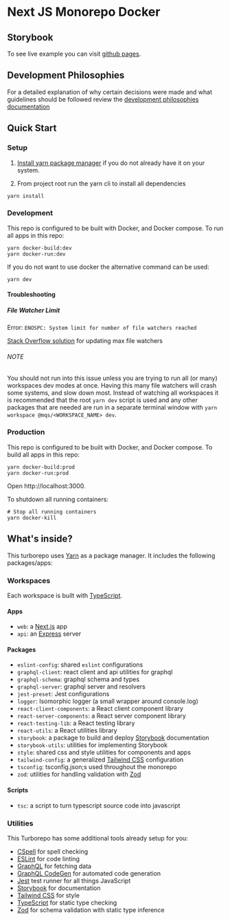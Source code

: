 # Next JS Monorepo Docker

## Storybook

To see live example you can visit [github pages](https://mqschwanda.github.io/nextjs-monorepo-docker/).

## Development Philosophies

For a detailed explanation of why certain decisions were made and what guidelines should be followed review the [development philosophies documentation](docs/development-philosophies.md) 


## Quick Start

### Setup

1. [Install yarn package manager](https://classic.yarnpkg.com/en/docs/install#debian-stable) if you do not already have it on your system.

2. From project root run the yarn cli to install all dependencies

  ```
  yarn install
  ```

### Development

This repo is configured to be built with Docker, and Docker compose. To run all apps in this repo:
```
yarn docker-build:dev
yarn docker-run:dev
```

If you do not want to use docker the alternative command can be used:
```
yarn dev
```

#### Troubleshooting

##### File Watcher Limit

Error: `ENOSPC: System limit for number of file watchers reached`

[Stack Overflow solution](https://stackoverflow.com/questions/55763428/react-native-error-enospc-system-limit-for-number-of-file-watchers-reached) for updating max file watchers

###### NOTE

You should not run into this issue unless you are trying to run all (or many) workspaces dev modes at once. Having this many file watchers will crash some systems, and slow down most. Instead of watching all workspaces it is recommended that the root `yarn dev` script is used and any other packages that are needed are run in a separate terminal window with `yarn workspace @mqs/<WORKSPACE_NAME> dev`.

### Production

This repo is configured to be built with Docker, and Docker compose. To build all apps in this repo:

```
yarn docker-build:prod
yarn docker-run:prod
```

Open http://localhost:3000.

To shutdown all running containers:

```
# Stop all running containers
yarn docker-kill
```

## What's inside?

This turborepo uses [Yarn](https://classic.yarnpkg.com/lang/en/) as a package manager. It includes the following packages/apps:

### Workspaces
Each workspace is built with [TypeScript](https://www.typescriptlang.org/).

#### Apps
- `web`: a [Next.js](https://nextjs.org/) app
- `api`: an [Express](https://expressjs.com/) server
#### Packages
- `eslint-config`: shared `eslint` configurations
- `graphql-client`: react client and api utilities for graphql
- `graphql-schema`: graphql schema and types
- `graphql-server`: graphql server and resolvers
- `jest-preset`: Jest configurations
- `logger`: Isomorphic logger (a small wrapper around console.log)
- `react-client-components`: a React client component library
- `react-server-components`: a React server component library
- `react-testing-lib`: a React testing library
- `react-utils`: a React utilities library
- `storybook`: a package to build and deploy [Storybook](https://storybook.js.org/) documentation
- `storybook-utils`: utilities for implementing Storybook
- `style`: shared css and style utilities for components and apps
- `tailwind-config`: a generalized [Tailwind CSS](https://tailwindcss.com/) configuration
- `tsconfig`: tsconfig.json;s used throughout the monorepo
- `zod`: utilities for handling validation with [Zod](https://zod.dev/)
#### Scripts
- `tsc`: a script to turn typescript source code into javascript

### Utilities

This Turborepo has some additional tools already setup for you:

- [CSpell](https://cspell.org/) for spell checking
- [ESLint](https://eslint.org/) for code linting
- [GraphQL](https://graphql.org/) for fetching data
- [GraphQL CodeGen](https://github.com/dotansimha/graphql-code-generator) for automated code generation
- [Jest](https://jestjs.io) test runner for all things JavaScript
- [Storybook](https://storybook.js.org/) for documentation
- [Tailwind CSS](https://tailwindcss.com/) for style
- [TypeScript](https://www.typescriptlang.org/) for static type checking
- [Zod](https://zod.dev/) for schema validation with static type inference
